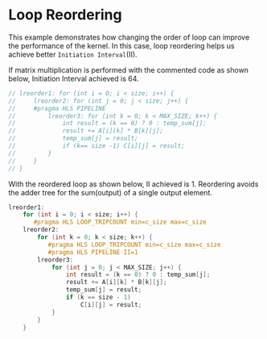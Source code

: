 Loop Reordering
================

This example demonstrates how changing the order of loop can improve the performance of the kernel. In this case, loop reordering helps us achieve better `Initiation Interval`(II).

If matrix multiplication is performed with the commented code as shown below, Initiation Interval achieved is 64.
```c++
// lreorder1: for (int i = 0; i < size; i++) {
//     lreorder2: for (int j = 0; j < size; j++) {
//     #pragma HLS PIPELINE
//         lreorder3: for (int k = 0; k < MAX_SIZE; k++) {
//             int result = (k == 0) ? 0 : temp_sum[j];
//             result += A[i][k] * B[k][j];
//             temp_sum[j] = result;
//             if (k== size -1) C[i][j] = result;
//         }
//     }
// }

```

With the reordered loop as shown below, II achieved is 1. Reordering avoids the adder tree for the sum(output) of a single output element. 


```c++
lreorder1:
    for (int i = 0; i < size; i++) {
       #pragma HLS LOOP_TRIPCOUNT min=c_size max=c_size
    lreorder2:
        for (int k = 0; k < size; k++) {
           #pragma HLS LOOP_TRIPCOUNT min=c_size max=c_size
           #pragma HLS PIPELINE II=1
        lreorder3:
            for (int j = 0; j < MAX_SIZE; j++) {
                int result = (k == 0) ? 0 : temp_sum[j];
                result += A[i][k] * B[k][j];
                temp_sum[j] = result;
                if (k == size - 1)
                    C[i][j] = result;
            }
        }
    }
```     
